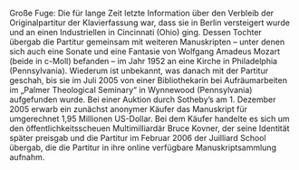 Große Fuge: Die für lange Zeit letzte Information über den Verbleib der Originalpartitur der Klavierfassung war, dass sie in Berlin versteigert wurde und an einen Industriellen in Cincinnati (Ohio) ging. Dessen Tochter übergab die Partitur gemeinsam mit weiteren Manuskripten – unter denen sich auch eine Sonate und eine Fantasie von Wolfgang Amadeus Mozart (beide in c-Moll) befanden – im Jahr 1952 an eine Kirche in Philadelphia (Pennsylvania). Wiederum ist unbekannt, was danach mit der Partitur geschah, bis sie im Juli 2005 von einer Bibliothekarin bei Aufräumarbeiten im „Palmer Theological Seminary“ in Wynnewood (Pennsylvania) aufgefunden wurde. Bei einer Auktion durch Sotheby’s am 1. Dezember 2005 erwarb ein zunächst anonymer Käufer das Manuskript für umgerechnet 1,95 Millionen US-Dollar. Bei dem Käufer handelte es sich um den öffentlichkeitsscheuen Multimilliardär Bruce Kovner, der seine Identität später preisgab und die Partitur im Februar 2006 der Juilliard School übergab, die die Partitur in ihre online verfügbare Manuskriptsammlung aufnahm.
